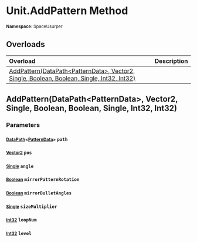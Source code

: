# Unit.AddPattern Method

<small>**Namespace**: SpaceUsurper</small>

## Overloads

<div markdown="1" class="member-table">

| Overload | Description |
| :------- | ----------- |
| [AddPattern(DataPath&lt;PatternData&gt;, Vector2, Single, Boolean, Boolean, Single, Int32, Int32)](#DataPath_Vector2_Single_Boolean_Boolean_Single_Int32_Int32_) |  | 

</div>

## AddPattern(DataPath&lt;PatternData&gt;, Vector2, Single, Boolean, Boolean, Single, Int32, Int32)
### Parameters
#### <small>[DataPath](../DataPath-1.md)&lt;[PatternData](../PatternData.md)&gt;</small> `path`

#### <small>[Vector2](https://docs.unity3d.com/ScriptReference/Vector2.html)</small> `pos`

#### <small>[Single](https://docs.microsoft.com/en-us/dotnet/api/system.single?view=netframework-4.5)</small> `angle`

#### <small>[Boolean](https://docs.microsoft.com/en-us/dotnet/api/system.boolean?view=netframework-4.5)</small> `mirrorPatternRotation`

#### <small>[Boolean](https://docs.microsoft.com/en-us/dotnet/api/system.boolean?view=netframework-4.5)</small> `mirrorBulletAngles`

#### <small>[Single](https://docs.microsoft.com/en-us/dotnet/api/system.single?view=netframework-4.5)</small> `sizeMultiplier`

#### <small>[Int32](https://docs.microsoft.com/en-us/dotnet/api/system.int32?view=netframework-4.5)</small> `loopNum`

#### <small>[Int32](https://docs.microsoft.com/en-us/dotnet/api/system.int32?view=netframework-4.5)</small> `level`

